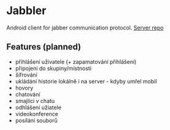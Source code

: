 # Jabbler
Android client for jabber communication protocol.
[Server repo](https://gitlab.fel.cvut.cz/skalaja7/JabblerServer)


## Features (planned)
* přihlášení uživatele (+ zapamatování přihlášení)
* připojení do skupiny/místnosti
* šifrování
* ukládání historie lokálně i na server - kdyby umřel mobil
* hovory
* chatování
* smajlíci v chatu
* odhlášení užiatele
* videokonference
* posílání souborů

